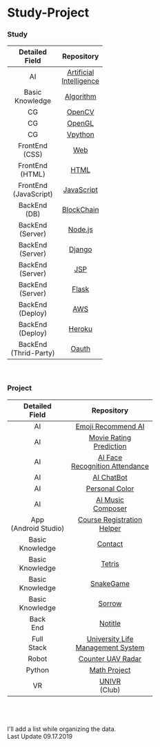 # Study-Project


### Study
|Detailed<br>Field|Repository|
|:--:|:--:|
|AI|[Artificial<br>Intelligence](https://github.com/study-artificial-intelligence/Artificial-Intelligence)|
|Basic<br>Knowledge|[Algorithm](https://github.com/kimkyeongnam/STUDY_Algorithm)|
|CG|[OpenCV](https://github.com/study-graphic/OpenCV)|
|CG|[OpenGL](https://github.com/study-graphic/OpenGL)|
|CG|[Vpython](https://github.com/study-graphic/Vpython)|
|FrontEnd<br>(CSS)|[Web](https://github.com/kimkyeongnam/STUDY_Web)|
|FrontEnd<br>(HTML)|[HTML](https://github.com/study-front-back/HTML)|
|FrontEnd<br>(JavaScript)|[JavaScript](https://github.com/study-front-back/JavaScript)|
|BackEnd<br>(DB)|[BlockChain](https://github.com/kimkyeongnam/BlockChain)|
|BackEnd<br>(Server)|[Node.js](https://github.com/study-front-back/Node.js)|
|BackEnd<br>(Server)|[Django](https://github.com/study-front-back/Django)|
|BackEnd<br>(Server)|[JSP](https://github.com/study-front-back/JSP)|
|BackEnd<br>(Server)|[Flask](https://github.com/study-front-back/Flask)|
|BackEnd<br>(Deploy)|[AWS](https://github.com/study-front-back/AWS)|
|BackEnd<br>(Deploy)|[Heroku](https://github.com/study-front-back/Heroku)|
|BackEnd<br>(Thrid-Party)|[Oauth](https://github.com/study-front-back/OAuth)|
<br>

### Project
|Detailed<br>Field|Repository|
|:--:|:--:|
|AI|[Emoji Recommend AI](https://github.com/sejongresearch/EmojiRecommend)|
|AI|[Movie Rating<br>Prediction](https://github.com/study-artificial-intelligence/Movie-Rating-Prediction)|
|AI|[AI Face<br>Recognition Attendance](https://github.com/study-artificial-intelligence/AI-Face-Recognition-Attendance)|
|AI|[AI ChatBot](https://github.com/min942773/SejongHackathon)|
|AI|[Personal Color](https://github.com/kimkyeongnam/Personal-Color)|
|AI|[AI Music<br>Composer](https://github.com/study-artificial-intelligence/AI-Music-Composer)|
|App<br>(Android Studio)|[Course Registration<br>Helper](https://github.com/study-application/Course-Registration-Helper)|
|Basic<br>Knowledge|[Contact](https://github.com/kimkyeongnam/Contact-Program-Project)|
|Basic<br>Knowledge|[Tetris](https://github.com/kimkyeongnam/Tetris)|
|Basic<br>Knowledge|[SnakeGame](https://github.com/kimkyeongnam/OSS-SnakeGame)|
|Basic<br>Knowledge|[Sorrow](https://github.com/melisdiary/SW-Basic-Design)|
|Back<br>End|[Notitle](https://github.com/kimkyeongnam/D2-Campus-Fest)|
|Full<br>Stack|[University Life<br>Management System](https://github.com/study-front-back/University_Life_Management_System)|
|Robot|[Counter UAV Radar](https://github.com/seonghapark/cuav)|
|Python|[Math Project](https://github.com/kimkyeongnam/PROJECT_Math-AI)|
|VR|[UNIVR](https://github.com/sejongunivr)<br>(Club)|

<br><br><br>
I'll add a list while organizing the data.
<br>Last Update 09.17.2019
